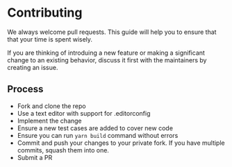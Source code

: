 # Contributing

We always welcome pull requests. This guide will help you to ensure that that your time is spent wisely.

If you are thinking of introduing a new feature or making a significant change to an existing behavior, discuss it
first with the maintainers by creating an issue.

## Process

- Fork and clone the repo
- Use a text editor with support for .editorconfig
- Implement the change
- Ensure a new test cases are added to cover new code
- Ensure you can run `yarn build` command without errors
- Commit and push your changes to your private fork. If you have multiple commits, squash them into one.
- Submit a PR
